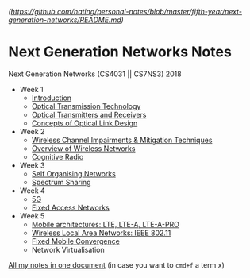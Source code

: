 
*(https://github.com/nating/personal-notes/blob/master/fifth-year/next-generation-networks/README.md)*

# Next Generation Networks Notes

Next Generation Networks (CS4031 || CS7NS3) 2018

* Week 1
  * [Introduction](https://github.com/nating/personal-notes/blob/master/fifth-year/next-generation-networks/introduction.md)
  * [Optical Transmission Technology](https://github.com/nating/personal-notes/blob/master/fifth-year/next-generation-networks/optical-transmission-technology.md)
  * [Optical Transmitters and Receivers](https://github.com/nating/personal-notes/blob/master/fifth-year/next-generation-networks/optical-transmitters-and-receivers.md)
  * [Concepts of Optical Link Design](https://github.com/nating/personal-notes/blob/master/fifth-year/next-generation-networks/concepts-of-optical-link-design.md)
* Week 2
  * [Wireless Channel Impairments & Mitigation Techniques](https://github.com/nating/personal-notes/blob/master/fifth-year/next-generation-networks/wireless-channel-impairments-and-mitigation-techniques.md)
  * [Overview of Wireless Networks](https://github.com/nating/personal-notes/blob/master/fifth-year/next-generation-networks/overview-of-wireless-networks.md)
  * [Cognitive Radio](https://github.com/nating/personal-notes/blob/master/fifth-year/next-generation-networks/cognitive-radio.md)
* Week 3
  * [Self Organising Networks](https://github.com/nating/personal-notes/blob/master/fifth-year/next-generation-networks/self-organising-networks.md)
  * [Spectrum Sharing](https://github.com/nating/personal-notes/blob/master/fifth-year/next-generation-networks/spectrum-sharing.md)
* Week 4
  * [5G](https://github.com/nating/personal-notes/blob/master/fifth-year/next-generation-networks/5G.md)
  * [Fixed Access Networks](https://github.com/nating/personal-notes/blob/master/fifth-year/next-generation-networks/fixed-access-networks.md)
* Week 5
  * [Mobile architectures: LTE, LTE-A, LTE-A-PRO](https://github.com/nating/personal-notes/blob/master/fifth-year/next-generation-networks/mobile-architectures.md)
  * [Wireless Local Area Networks: IEEE 802.11](https://github.com/nating/personal-notes/blob/master/fifth-year/next-generation-networks/wireless-local-area-networks.md)
  * [Fixed Mobile Convergence](https://github.com/nating/personal-notes/blob/master/fifth-year/next-generation-networks/fixed-mobile-convergence.md)
  * Network Virtualisation

[All my notes in one document](https://github.com/nating/personal-notes/blob/master/fifth-year/next-generation-networks/all-notes.md) (in case you want to `cmd+f` a term x)
